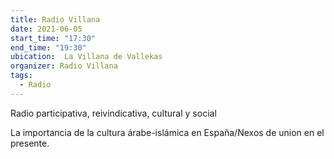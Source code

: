 ```yaml
---
title: Radio Villana
date: 2021-06-05
start_time: "17:30"
end_time: "19:30"
ubication:  La Villana de Vallekas 
organizer: Radio Villana
tags:
  - Radio
---
```


Radio participativa, reivindicativa, cultural y social

La importancia de la cultura árabe-islámica en España/Nexos de union en el presente. 